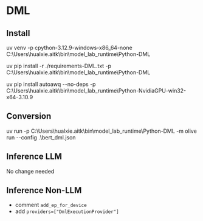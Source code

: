 # DML

## Install

uv venv -p cpython-3.12.9-windows-x86_64-none C:\Users\hualxie\.aitk\bin\model_lab_runtime\Python-DML

uv pip install -r ./requirements-DML.txt -p C:\Users\hualxie\.aitk\bin\model_lab_runtime\Python-DML

uv pip install autoawq --no-deps -p C:\Users\hualxie\.aitk\bin\model_lab_runtime\Python-NvidiaGPU-win32-x64-3.10.9

## Conversion

uv run -p C:\Users\hualxie\.aitk\bin\model_lab_runtime\Python-DML -m olive run --config .\bert_dml.json

## Inference LLM

No change needed

## Inference Non-LLM

- comment `add_ep_for_device`
- add `providers=["DmlExecutionProvider"]`
